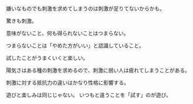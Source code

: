 嫌いなものでも刺激を求めてしまうのは刺激が足りてないからかも。

驚きも刺激。

意味がないこと、何も得られないことはつまらない。

つまらないことは「やめた方がいい」と認識していること。

試したことがうまくいくと楽しい。

陽気さはある種の刺激を求めるので、刺激に弱い人は疲れてしまうことがある。

刺激に対する抵抗力の違いはかなり性格に影響する。

遊びと楽しみは同じじゃない。
いつもと違うことを「試す」のが遊び。
